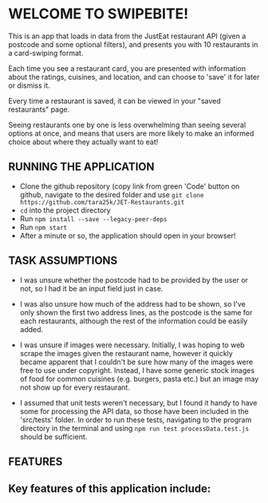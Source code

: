 
# WELCOME TO SWIPEBITE!

  

This is an app that loads in data from the JustEat restaurant API (given a postcode and some optional filters), and presents you with 10 restaurants in a card-swiping format.

Each time you see a restaurant card, you are presented with information about the ratings, cuisines, and location, and can choose to 'save' it for later or dismiss it.


  

Every time a restaurant is saved, it can be viewed in your "saved restaurants" page.



  

Seeing restaurants one by one is less overwhelming than seeing several options at once, and means that users are more likely to make an informed choice about where they actually want to eat!

## RUNNING THE APPLICATION
- Clone the github repository (copy link from green 'Code' button on github, navigate to the desired folder and use ``git clone https://github.com/tara25k/JET-Restaurants.git``
- ``cd`` into the project directory
- Run ``npm install --save --legacy-peer-deps``
- Run ``npm start``
- After a minute or so, the application should open in your browser!

## TASK ASSUMPTIONS
  

- I was unsure whether the postcode had to be provided by the user or not, so I had it be an input field just in case.

- I was also unsure how much of the address had to be shown, so I've only shown the first two address lines, as the postcode is the same for each restaurants, although the rest of the information could be easily added.
- I was unsure if images were necessary. Initially, I was hoping to web scrape the images given the restaurant name, however it quickly became apparent that I couldn't be sure how many of the images were free to use under copyright. Instead, I have some generic stock images of food for common cuisines (e.g. burgers, pasta etc.) but an image may not show up for every restaurant.

- I assumed that unit tests weren't necessary, but I found it handy to have some for processing the API data, so those have been included in the 'src/tests' folder.
In order to run these tests, navigating to the program directory in the terminal and using ``npm run test processData.test.js`` should be sufficient.

## FEATURES

Key features of this application include:
-  